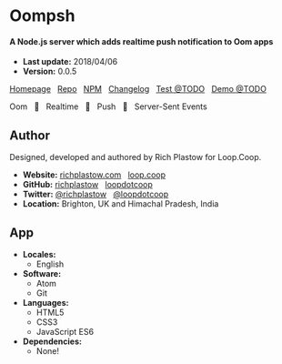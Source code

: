 # Oompsh

#### A Node.js server which adds realtime push notification to Oom apps

+ __Last update:__  2018/04/06 <!-- OOMBUMPABLE -->
+ __Version:__      0.0.5 <!-- OOMBUMPABLE -->

[Homepage](http://oompsh.loop.coop/) &nbsp;
[Repo](https://github.com/loopdotcoop/oompsh) &nbsp;
[NPM](https://www.npmjs.com/package/oompsh) &nbsp;
[Changelog](http://oompsh.loop.coop/CHANGELOG) &nbsp;
[Test @TODO](http://oompsh.loop.coop/support/test.html) &nbsp;
[Demo @TODO](http://oompsh.loop.coop/support/demo.html)  

Oom &nbsp;
🔅 &nbsp;
Realtime &nbsp;
🌟 &nbsp;
Push &nbsp;
🎉 &nbsp;
Server-Sent Events




## Author

Designed, developed and authored by Rich Plastow for Loop.Coop.

+ __Website:__
  [richplastow.com](http://richplastow.com/) &nbsp;
  [loop.coop](https://loop.coop/)
+ __GitHub:__
  [richplastow](https://github.com/richplastow) &nbsp;
  [loopdotcoop](https://github.com/loopdotcoop)
+ __Twitter:__
  [@richplastow](https://twitter.com/richplastow) &nbsp;
  [@loopdotcoop](https://twitter.com/loopdotcoop)
+ __Location:__
  Brighton, UK and Himachal Pradesh, India




## App

+ __Locales:__
  - English
+ __Software:__
  - Atom
  - Git
+ __Languages:__
  - HTML5
  - CSS3
  - JavaScript ES6
+ __Dependencies:__
  - None!
